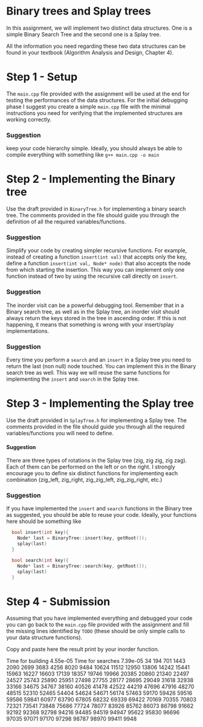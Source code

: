# Binary trees and Splay trees

In this assignment, we will implement two distinct data structures. One is a simple Binary Search Tree and the second one is a Splay tree.

All the information you need regarding these two data structures can be found in your textbook (Algorithm Analysis and Design, Chapter 4).


# Step 1 - Setup

The `main.cpp` file provided with the assignment will be used at the end for testing the performances of the data structures. For the initial debugging phase I suggest you create a simple `main.cpp` file with the minimal instructions you need for verifying that the implemented structures are working correctly.

### Suggestion
keep your code hierarchy simple. Ideally, you should always be able to compile everything with something like `g++ main.cpp -o main`

# Step 2 - Implementing the Binary tree

Use the draft provided in `BinaryTree.h` for implementing a binary search tree. The comments provided in the file should guide you through the definition of all the required variables/functions.


### Suggestion
Simplify your code by creating simpler recursive functions. For example, instead of creating a function `insert(int val)` that accepts only the key, define a function `insert(int val, Node* node)` that also accepts the node from which starting the insertion. This way you can implement only one function instead of two by using the recursive call directly on `insert`.

### Suggestion
The inorder visit can be a powerful debugging tool. Remember that in a Binary search tree, as well as in the Splay tree, an inorder visit should always return the keys stored in the tree in ascending order. If this is not happening, it means that something is wrong with your insert/splay implementations.

### Suggestion
Every time you perform a `search` and an `insert` in a Splay tree you need to return the last (non null) node touched. You can implement this in the Binary search tree as well. This way we will reuse the same functions for implementing the `insert` and `search` in the Splay tree.  



# Step 3 - Implementing the Splay tree

Use the draft provided in `SplayTree.h` for implementing a Splay tree. The comments provided in the file should guide you through all the required variables/functions you will need to define.

#### Suggestion
There are three types of rotations in the Splay tree (zig, zig zig, zig zag). Each of them can be performed on the left or on the right. I strongly encourage you to define six distinct functions for implementing each combination (zig_left, zig_right, zig_zig_left, zig_zig_right, etc.)

### Suggestion
If you have implemented the `insert` and `search` functions in the Binary tree as suggested, you should be able to reuse your code. Ideally, your functions here should be something like

```c++
  bool insert(int key){
    Node* last = BinaryTree::insert(key, getRoot());
    splay(last)
  }
```

```c++
  bool search(int key){
    Node* last = BinaryTree::search(key, getRoot());
    splay(last)
  }
```

# Step 4 - Submission

Assuming that you have implemented everything and debugged your code you can go back to the `main.cpp` file provided with the assignment and fill the missing lines identified by `TODO` (these should be only simple calls to your data structure functions).

Copy and paste here the result print by your inorder function.

Time for building 4.55e-05
Time for searches 7.39e-05
34 194 701 1443 2090 2699 3683 4256 8020 9484 10624 11512 12950 13806 14242 15441 15963 16227 16603 17139 18357 19746 19966 20385 20860 
21340 22497 24527 25743 25890 25951 27498 27755 28177 28695 29049 31618 32938 33166 34675 34767 38160 40526 41478 42522 44219 47696 47916 48270 48515 52310 52465 54404 54624 54671 56174 57463 59170 59426 59516 59586 59841 60977 63790 67805 68232 69339 69422 70169 70355 70803 72321 73541 73848 75686 77724 78077 83926 85762 86073 86798 91662 92192 92368 92798 94216 94485 94519 94947 95622 95830 96696 97035 
97071 97170 97298 98787 98970 99411 9948